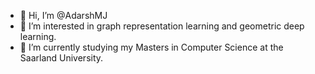 - 👋 Hi, I’m @AdarshMJ
- 👀 I’m interested in graph representation learning and geometric deep learning.
- 🌱 I’m currently studying my Masters in Computer Science at the Saarland University.


<!---
AdarshMJ/AdarshMJ is a ✨ special ✨ repository because its `README.md` (this file) appears on your GitHub profile.
You can click the Preview link to take a look at your changes.
--->
